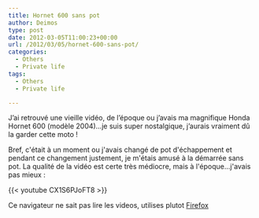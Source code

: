 ```yaml
---
title: Hornet 600 sans pot
author: Deimos
type: post
date: 2012-03-05T11:00:23+00:00
url: /2012/03/05/hornet-600-sans-pot/
categories:
  - Others
  - Private life
tags:
  - Others
  - Private life

---
```

J’ai retrouvé une vieille vidéo, de l’époque ou j’avais ma magnifique Honda Hornet 600 (modèle 2004)…je suis super nostalgique, j’aurais vraiment dû la garder cette moto !

Bref, c'était à un moment ou j'avais changé de pot d'échappement et pendant ce changement justement, je m'étais amusé à la démarrée sans pot. La qualité de la vidéo est certe très médiocre, mais à l'époque...j'avais pas mieux :

{{< youtube CX1S6PJoFT8 >}}
 
Ce navigateur ne sait pas lire les videos, utilises plutot [Firefox][1]</video>

 [1]: http://getfirefox.com
